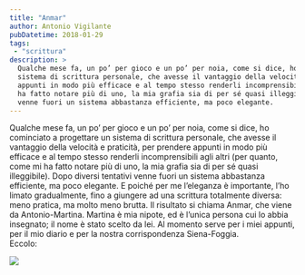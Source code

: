 ```yaml
---
title: "Anmar"
author: Antonio Vigilante
pubDatetime: 2018-01-29
tags:
 - "scrittura"
description: >
  Qualche mese fa, un po’ per gioco e un po’ per noia, come si dice, ho cominciato a progettare un 
  sistema di scrittura personale, che avesse il vantaggio della velocità e praticità, per prendere 
  appunti in modo più efficace e al tempo stesso renderli incomprensibili agli altri (per quanto, come mi 
  ha fatto notare più di uno, la mia grafia sia di per sé quasi illeggibile). Dopo diversi tentativi 
  venne fuori un sistema abbastanza efficiente, ma poco elegante.
---
```


Qualche mese fa, un po’ per gioco e un po’ per noia, come si dice, ho cominciato a progettare un sistema di scrittura personale, che avesse il vantaggio della velocità e praticità, per prendere appunti in modo più efficace e al tempo stesso renderli incomprensibili agli altri (per quanto, come mi ha fatto notare più di uno, la mia grafia sia di per sé quasi illeggibile). Dopo diversi tentativi venne fuori un sistema abbastanza efficiente, ma poco elegante. E poiché per me l’eleganza è importante, l’ho limato gradualmente, fino a giungere ad una scrittura totalmente diversa: meno pratica, ma molto meno brutta. Il risultato si chiama Anmar, che viene da Antonio-Martina. Martina è mia nipote, ed è l’unica persona cui lo abbia insegnato; il nome è stato scelto da lei. Al momento serve per i miei appunti, per il mio diario e per la nostra corrispondenza Siena-Foggia.  
Eccolo:  
  

![](/images/post/2018/anmar.jpg) 
